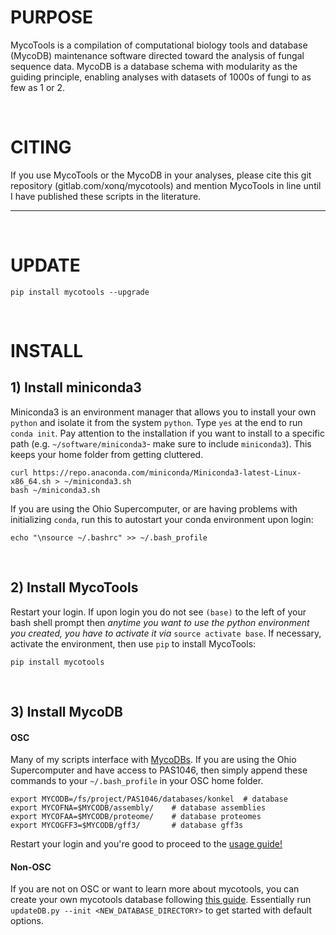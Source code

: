 # PURPOSE
MycoTools is a compilation of computational biology tools and database (MycoDB) maintenance software directed toward the analysis of fungal sequence data. MycoDB is a database schema with modularity as the guiding principle, enabling analyses with datasets of 1000s of fungi to as few as 1 or 2.

<br />

# CITING
If you use MycoTools or the MycoDB in your analyses, please cite this git repository (gitlab.com/xonq/mycotools) and mention MycoTools in line until I have published these scripts in the literature.

---

<br />

# UPDATE
```
pip install mycotools --upgrade
```

<br />

# INSTALL
## 1) Install miniconda3
Miniconda3 is an environment manager that allows you to install your own `python` and isolate it from the system `python`. Type `yes` at the end to run `conda init`. Pay attention to the installation if you want to install to a specific path (e.g. `~/software/miniconda3`- make sure to include `miniconda3`). This keeps your home folder from getting cluttered.

```	
curl https://repo.anaconda.com/miniconda/Miniconda3-latest-Linux-x86_64.sh > ~/miniconda3.sh
bash ~/miniconda3.sh
```

If you are using the Ohio Supercomputer, or are having problems with initializing `conda`, run this to autostart your conda environment upon login:
```
echo "\nsource ~/.bashrc" >> ~/.bash_profile
```

<br />

## 2) Install MycoTools
Restart your login. If upon login you do not see `(base)` to the left of your bash shell prompt then *anytime you want to use the python environment you created, you have to activate it via* `source activate base`. If necessary, activate the environment, then use `pip` to install MycoTools:

```
pip install mycotools
```

<br />

## 3) Install MycoDB 
#### OSC
Many of my scripts interface with [MycoDBs](https://gitlab.com/xonq/mycodb/-/blob/master/README.md). If you are using the Ohio Supercomputer and have access to PAS1046, then simply append these commands to your `~/.bash_profile` in your OSC home folder.
```
export MYCODB=/fs/project/PAS1046/databases/konkel 	# database
export MYCOFNA=$MYCODB/assembly/ 	# database assemblies
export MYCOFAA=$MYCODB/proteome/ 	# database proteomes
export MYCOGFF3=$MYCODB/gff3/ 		# database gff3s
```

Restart your login and you're good to proceed to the [usage guide!](https://gitlab.com/xonq/mycotools/-/blob/master/mycotools/USAGE.md)

#### Non-OSC
If you are not on OSC or want to learn more about mycotools, you can create your own mycotools database following [this guide](https://gitlab.com/xonq/mycodb/-/blob/master/README.md). Essentially run `updateDB.py --init <NEW_DATABASE_DIRECTORY>` to get started with default options.
